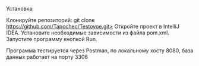 Установка:

Клонируйте репозиторий: git clone https://github.com/Tapochec/Testovoe.git>
Откройте проект в IntelliJ IDEA.
Установите необходимые зависимости из файла pom.xml.
Запустите программу кнопкой Run.

Программа тестируется через Postman, по локальному хосту 8080, база данных работает на порту 3306
